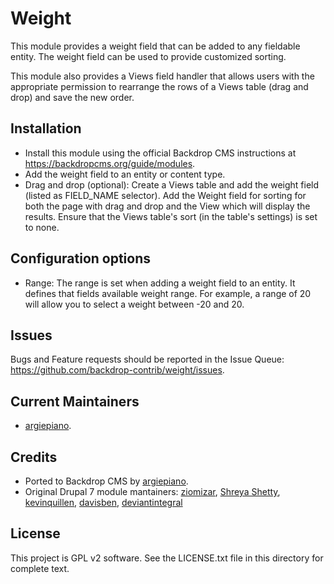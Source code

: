 Weight
======
This module provides a weight field that can be added to any fieldable entity.
The weight field can be used to provide customized sorting. 

This module also provides a Views field handler that allows users with the appropriate permission 
to rearrange the rows of a Views table (drag and drop) and save the new order. 

Installation
------------

- Install this module using the official Backdrop CMS instructions at
  https://backdropcms.org/guide/modules.
- Add the weight field to an entity or content type.
- Drag and drop (optional): Create a Views table and add the weight field (listed as FIELD_NAME selector).
  Add the Weight field for sorting for both the page with drag and drop and the View which will
  display the results. Ensure that the Views table's sort (in the table's settings) is set to
  none.

Configuration options
-------------

- Range: The range is set when adding a weight field to an entity. It defines 
  that fields available weight range. For example, a range of 20 will allow 
  you to select a weight between -20 and 20.

Issues
------

Bugs and Feature requests should be reported in the Issue Queue:
https://github.com/backdrop-contrib/weight/issues.

Current Maintainers
-------------------

- [argiepiano](https://github.com/argiepiano).

Credits
-------

- Ported to Backdrop CMS by [argiepiano](https://github.com/argiepiano).
- Original Drupal 7 module mantainers: [ziomizar](https://www.drupal.org/u/ziomizar), [Shreya Shetty](https://www.drupal.org/u/shreya-shetty), [kevinquillen](https://www.drupal.org/u/kevinquillen), [davisben](https://www.drupal.org/u/davisben), [deviantintegral](https://www.drupal.org/u/deviantintegral)

License
-------

This project is GPL v2 software. 
See the LICENSE.txt file in this directory for complete text.
